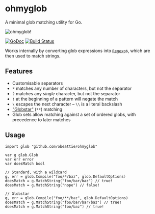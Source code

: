 # ohmyglob

A minimal glob matching utility for Go.

![ohmyglob!](http://i.imgur.com/7vjO2mF.gif)

[![GoDoc](https://godoc.org/github.com/obeattie/ohmyglob?status.svg)](https://godoc.org/github.com/obeattie/ohmyglob) [![Build Status](https://travis-ci.org/obeattie/ohmyglob.svg?branch=master)](https://travis-ci.org/obeattie/ohmyglob)

Works internally by converting glob expressions into [`Regexp`](http://golang.org/pkg/regexp/#Regexp)s, which are then
used to match strings.

## Features

* Customisable separators
* `*` matches any number of characters, but not the separator
* `?` matches any *single* character, but not the separator
* `!` at the beginning of a pattern will negate the match
* `\` escapes the next character – `\\` is a literal backslash
* ["Globstar"](http://www.linuxjournal.com/content/globstar-new-bash-globbing-option) (`**`) matching
* Glob sets allow matching against a set of ordered globs, with precedence to later matches

## Usage

    import glob "github.com/obeattie/ohmyglob"
    
    var g glob.Glob
    var err error
    var doesMatch bool
    
    // Standard, with a wildcard
    g, err = glob.Compile("foo/*/baz", glob.DefaultOptions)
    doesMatch = g.MatchString("foo/bar/baz") // true!
    doesMatch = g.MatchString("nope") // false!
    
    // Globstar
    g, err = glob.Compile("foo/**/baz", glob.DefaultOptions)
    doesMatch = g.MatchString("foo/bar/bar/baz") // true!
    doesMatch = g.MatchString("foo/baz") // true!
